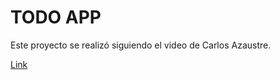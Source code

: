 # TODO APP

Este proyecto se realizó siguiendo el video de Carlos Azaustre.

[Link](https://www.youtube.com/watch?v=UyYhcuv96bs)
